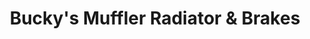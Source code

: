 ---
title: "Bucky's Muffler Radiator & Brakes"
url: /renton/buckys-muffler-radiator-und-brakes/
shop: Autowerkstatt
---